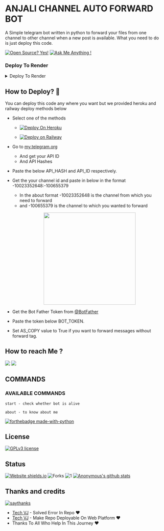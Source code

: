 # ANJALI CHANNEL AUTO FORWARD BOT
A Simple telegram bot written in python to forward your files from one channel to other channel when a new post is available. What you need to do is just deploy this code. 

[![Open Source? Yes!](https://badgen.net/badge/Open%20Source%20%3F/Yes%21/blue?icon=github)](https://github.com/systemx5/Anjali-Auto-Forward-Bot)
[![Ask Me Anything !](https://img.shields.io/badge/Ask%20me-anything-1abc9c.svg)](https://telegram.dog/VJ_Botz)

### Deploy To Render 

<details><summary>Deploy To Render</summary>
<br>
<b>
Use these commands:
<br>
<br>
• Build Command: <code>pip3 install -U -r requirements.txt</code>
<br>
<br>
• Start Command: <code>gunicorn app:app & python3 bot.py</code>
<br>
<br>
Go to https://uptimerobot.com/ and add a monitor to keep your bot alive.
<br>
<br>
Use these settings when adding a monitor:</b>
<br>
<br>
<img src="https://telegra.ph/file/a79a156e44f43c9833b50.jpg" alt="render template">
<br>
<br>
<b>Click on the below button to deploy directly to render ↓</b>
<br>
<br>
<a href="https://render.com/deploy?repo=https://github.com/VJBots/VJ-AutoCaption-Bot/tree/main">
<img src="https://render.com/images/deploy-to-render-button.svg" alt="Deploy to Render">
</a>
</details>

## How to Deploy? 🤔
You can deploy this code any where you want but we provided heroku and railway deploy methods below

- Select one of the methods

     - [![Deploy On Heroku](https://www.herokucdn.com/deploy/button.svg)](https://heroku.com/deploy?template=https://github.com/systemx5/Anjali-Auto-Forward-Bot)

    -  [![Deploy on Railway](https://railway.app/button.svg)](https://railway.app/new/template/wEf927)

- Go to  [my.telegram.org](https://my.telegram.org/)
     - And get your API ID
     - And API Hashes

- Paste the below API_HASH and API_ID respectively.

- Get the your channel id and paste in below in the format -10023352648:-100655379
     - In the about format -10023352648 is the channel from which you need to forward 
     - and -100655379 is the channel to which you wanted to forward 
[<p align="center"><img src="https://telegra.ph/file/2130bae31fa168ae57224.jpg" width="300">](https://telegram.dog/Ns_bot_updates)

- Get the Bot Father Token from [@BotFather](https://telegram.dog/botfather)

- Paste the token below BOT_TOKEN.

- Set AS_COPY value to True if you want to forward messages without forward tag.


## How to reach Me ?
<a href="https://telegram.dog/AnjalixSupportxGroup"><img src="https://img.shields.io/badge/Join-Telegram%20Channel-red.svg?logo=Telegram"></a>
<a href="https://telegram.dog/MAHTOxOFFICIAL"><img src="https://img.shields.io/badge/Join-Telegram%20Group-blue.svg?logo=telegram"></a>

## COMMANDS
### AVAILABLE COMMANDS 
```
start - check whether bot is alive 

about - to know about me
```

[![forthebadge made-with-python](http://ForTheBadge.com/images/badges/made-with-python.svg)](https://www.python.org/)

## License
[![GPLv3 license](https://img.shields.io/badge/License-GPLv3-blue.svg)](https://github.com/VJBots/VJ-Auto-Forward-Bot/blob/main/LICENSE)

## Status
[![Website shields.io](https://img.shields.io/website-up-down-green-red/http/shields.io.svg)](https://github.com/systemx5/Anjali-Auto-Forward-Bot/tree/main)
![Forks](https://img.shields.io/github/forks/VJBots/VJ-Auto-Forward-Bot)
![1](https://github-readme-stats.vercel.app/api/top-langs/?username=VJBots&theme=blue-green)
[![Anonymous's github stats](https://github-readme-stats.vercel.app/api?username=VJBots&theme=blue-green)](https://github.com/VJBots/github-readme-stats)


## Thanks and credits
[![saythanks](https://img.shields.io/badge/say-thanks-ff69b4.svg)](https://saythanks.io/to/kennethreitz)
- [Tech VJ](https://telegram.dog/VJ_Botz) - Solved Error In Repo ❤
- [Tech VJ](https://youtube.com/@Tech_VJ) - Make Repo Deployable On Web Platform ❤
- Thanks To All Who Help In This Journey ♥️

